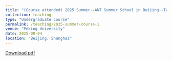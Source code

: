 ```yaml
---
title: "(Course attended) 2025 Summer--ANT Summer School in Beijing--Tate Thesis "
collection: teaching
type: "Undergraduate course"
permalink: /teaching/2025-summer-course-1
venue: "Peking University"
date: 2025-08-04
location: "Beijing, Shanghai"
---
```



[Download pdf](https://github.com/Ridongen031110/ridongen.github.io/blob/master/assets/2025-ANT-Summer-School-Tate-Thesis-Latex-Note.pdf)
